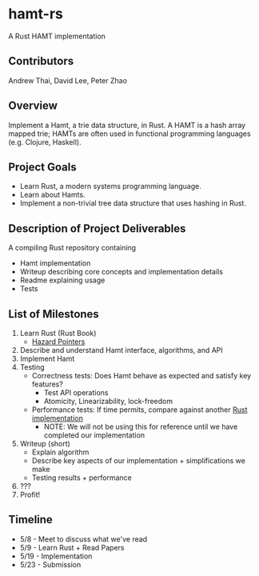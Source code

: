 # hamt-rs
A Rust HAMT implementation

## Contributors
Andrew Thai, David Lee, Peter Zhao

## Overview
Implement a Hamt, a trie data structure, in Rust.
A HAMT is a hash array mapped trie; HAMTs are often used in functional programming languages (e.g. Clojure, Haskell).
 
## Project Goals
- Learn Rust, a modern systems programming language.
- Learn about Hamts.
- Implement a non-trivial tree data structure that uses hashing in Rust.

## Description of Project Deliverables
A compiling Rust repository containing
- Hamt implementation
- Writeup describing core concepts and implementation details
- Readme explaining usage
- Tests

## List of Milestones
1. Learn Rust (Rust Book)
    - [Hazard Pointers](https://citeseerx.ist.psu.edu/viewdoc/download?doi=10.1.1.112.6406&rep=rep1&type=pdf)
2. Describe and understand Hamt interface, algorithms, and API
3. Implement Hamt
4. Testing
    - Correctness tests: Does Hamt behave as expected and satisfy key features?
        - Test API operations
        - Atomicity, Linearizability, lock-freedom
    - Performance tests: If time permits, compare against another [Rust implementation](https://github.com/ballard26/concurrent-hamt)
        - NOTE: We will not be using this for reference until we have completed our implementation
6. Writeup (short)
    - Explain algorithm
    - Describe key aspects of our implementation + simplifications we make
    - Testing results + performance
7. ???
8. Profit!

## Timeline
- 5/8  - Meet to discuss what we've read
- 5/9  - Learn Rust + Read Papers
- 5/19 - Implementation
- 5/23 - Submission
